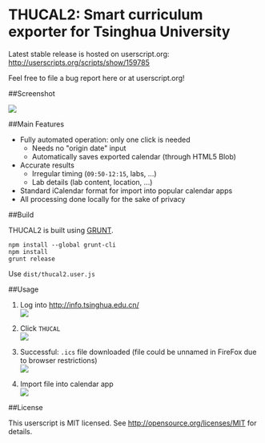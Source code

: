 # THUCAL2: Smart curriculum exporter for Tsinghua University

Latest stable release is hosted on userscript.org:  
http://userscripts.org/scripts/show/159785

Feel free to file a bug report here or at userscript.org!

##Screenshot

![][result]

##Main Features

* Fully automated operation: only one click is needed
    * Needs no "origin date" input
    * Automatically saves exported calendar (through HTML5 Blob)
* Accurate results
    * Irregular timing (`09:50-12:15`, labs, ...)
    * Lab details (lab content, location, ...)
* Standard iCalendar format for import into popular calendar apps
* All processing done locally for the sake of privacy

##Build

THUCAL2 is built using [GRUNT](http://gruntjs.com).

```
npm install --global grunt-cli
npm install
grunt release
```

Use `dist/thucal2.user.js`

##Usage

1. Log into http://info.tsinghua.edu.cn/  
   ![][step1-1]  

2. Click `THUCAL`  
   ![][step2-1]  

3. Successful: `.ics` file downloaded (file could be unnamed in FireFox due to browser restrictions)  
   ![][step3-1]  

4. Import file into calendar app  
   ![][step4-1]  

##License

This userscript is MIT licensed. See http://opensource.org/licenses/MIT for details.

[step1-1]: http://i.imgur.com/iycvWRo.png
[step2-1]: http://i.imgur.com/1SNBYd7.png
[step3-1]: http://i.imgur.com/IhH4vu0.png
[step4-1]: http://i.imgur.com/6oMMJqy.png
[result]:  http://i.imgur.com/96uOClz.png
